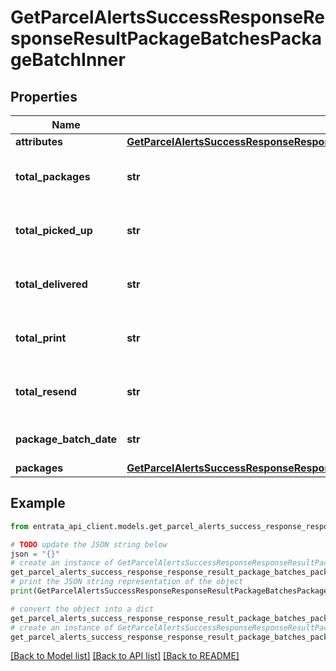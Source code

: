 # GetParcelAlertsSuccessResponseResponseResultPackageBatchesPackageBatchInner


## Properties

Name | Type | Description | Notes
------------ | ------------- | ------------- | -------------
**attributes** | [**GetParcelAlertsSuccessResponseResponseResultPackageBatchesPackageBatchInnerAttributes**](GetParcelAlertsSuccessResponseResponseResultPackageBatchesPackageBatchInnerAttributes.md) |  | 
**total_packages** | **str** | Total number of packages in the batch | 
**total_picked_up** | **str** | Total number of packages picked up | 
**total_delivered** | **str** | Total number of packages delivered | 
**total_print** | **str** | Total number of packages printed | 
**total_resend** | **str** | Total number of packages resent | 
**package_batch_date** | **str** | Date of the package batch | 
**packages** | [**GetParcelAlertsSuccessResponseResponseResultPackageBatchesPackageBatchInnerPackages**](GetParcelAlertsSuccessResponseResponseResultPackageBatchesPackageBatchInnerPackages.md) |  | 

## Example

```python
from entrata_api_client.models.get_parcel_alerts_success_response_response_result_package_batches_package_batch_inner import GetParcelAlertsSuccessResponseResponseResultPackageBatchesPackageBatchInner

# TODO update the JSON string below
json = "{}"
# create an instance of GetParcelAlertsSuccessResponseResponseResultPackageBatchesPackageBatchInner from a JSON string
get_parcel_alerts_success_response_response_result_package_batches_package_batch_inner_instance = GetParcelAlertsSuccessResponseResponseResultPackageBatchesPackageBatchInner.from_json(json)
# print the JSON string representation of the object
print(GetParcelAlertsSuccessResponseResponseResultPackageBatchesPackageBatchInner.to_json())

# convert the object into a dict
get_parcel_alerts_success_response_response_result_package_batches_package_batch_inner_dict = get_parcel_alerts_success_response_response_result_package_batches_package_batch_inner_instance.to_dict()
# create an instance of GetParcelAlertsSuccessResponseResponseResultPackageBatchesPackageBatchInner from a dict
get_parcel_alerts_success_response_response_result_package_batches_package_batch_inner_from_dict = GetParcelAlertsSuccessResponseResponseResultPackageBatchesPackageBatchInner.from_dict(get_parcel_alerts_success_response_response_result_package_batches_package_batch_inner_dict)
```
[[Back to Model list]](../README.md#documentation-for-models) [[Back to API list]](../README.md#documentation-for-api-endpoints) [[Back to README]](../README.md)


